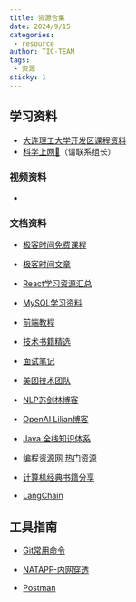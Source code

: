 ```yaml
---
title: 资源合集
date: 2024/9/15
categories:
 - resource
author: TIC-TEAM
tags:
 - 资源
sticky: 1
---
```


## 学习资料

- [大连理工大学开发区课程资料](https://github.com/NAOSI-DLUT/DLUT_SE_Courses)
- [科学上网🤪](https://www.baidu.com)（请联系组长）

### 视频资料
- 

### 文档资料
- [极客时间免费课程](https://freegeektime.com/posts/)

- [极客时间文章](https://learn.lianglianglee.com/)

- [React学习资源汇总](https://github.com/tsrot/study-notes/blob/master/React%E5%AD%A6%E4%B9%A0%E8%B5%84%E6%BA%90%E6%B1%87%E6%80%BB.md)

- [MySQL学习资料](https://www.sjkjc.com/mysql/getting-started/)

- [前端教程](https://web.qianguyihao.com/#%E9%A1%B9%E7%9B%AE%E4%BB%8B%E7%BB%8D)

- [技术书籍精选](https://javaguide.cn/books/)

- [面试笔记](https://cyc2018.xyz/#%E7%AE%97%E6%B3%95)

- [美团技术团队](https://tech.meituan.com/)

- [NLP苏剑林博客](https://spaces.ac.cn/)

- [OpenAI Lilian博客](https://lilianweng.github.io/)

- [Java 全栈知识体系](https://pdai.tech/)

- [编程资源网 热门资源](https://tools.interviewguide.cn/language/hot)

- [计算机经典书籍分享](https://github.com/forthespada/CS-Books)

- [LangChain](https://www.langchain.com/)


## 工具指南

- [Git常用命令](https://www.ruanyifeng.com/blog/2015/12/git-cheat-sheet.html)

- [NATAPP-内网穿透](https://natapp.cn/)

- [Postman](https://postman.xiniushu.com/docs/getting-started/sending-the-first-request/)
